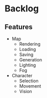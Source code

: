 # Backlog

## Features
- Map
    - Rendering
    - Loading
    - Saving
    - Generation
    - Lighting
    - Fog
- Character
    - Selection
    - Movement
    - Vision
